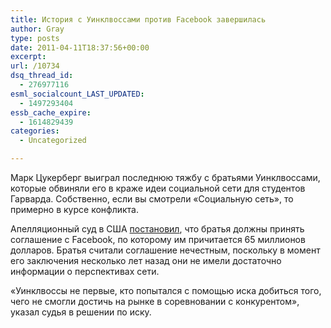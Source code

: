 ```yaml
---
title: История с Уинклвоссами против Facebook завершилась
author: Gray
type: posts
date: 2011-04-11T18:37:56+00:00
excerpt:
url: /10734
dsq_thread_id:
  - 276977116
esml_socialcount_LAST_UPDATED:
  - 1497293404
essb_cache_expire:
  - 1614829439
categories:
  - Uncategorized

---
```








Марк Цукерберг выиграл последнюю тяжбу с братьями Уинклвоссами, которые обвиняли его в краже идеи социальной сети для студентов Гарварда. Собственно, если вы смотрели &#171;Социальную сеть&#187;, то примерно в курсе конфликта.

Апелляционный суд в США [постановил][1], что братья должны принять соглашение с Facebook, по которому им причитается 65 миллионов долларов. Братья считали соглашение нечестным, поскольку в момент его заключения несколько лет назад они не имели достаточно информации о перспективах сети.

&#171;Уинклвоссы не первые, кто попытался с помощью иска добиться того, чего не смогли достичь на рынке в соревновании с конкурентом&#187;, указал судья в решении по иску.

 [1]: http://www.reuters.com/article/2011/04/11/us-facebook-winklevoss-idUSTRE73A5DX20110411